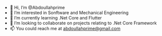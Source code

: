 - 👋 Hi, I’m @Abdoullahprime
- 👀 I’m interested in Sonftware and Mechanical Engineering
- 🌱 I’m currently learning .Net Core and Flutter
- 💞️ I’m looking to collaborate on projects relating to .Net Core Framework
- 📫 You could reach me at abdoullahprime@gmail.com

<!---
Abdoullahprime/Abdoullahprime is a ✨ special ✨ repository because its `README.md` (this file) appears on your GitHub profile.
You can click the Preview link to take a look at your changes.
--->
